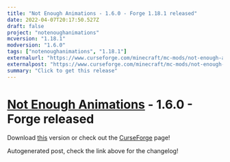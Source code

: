 ```yaml
---
title: "Not Enough Animations - 1.6.0 - Forge 1.18.1 released"
date: 2022-04-07T20:17:50.527Z
draft: false
project: "notenoughanimations"
mcversion: "1.18.1"
modversion: "1.6.0"
tags: ["notenoughanimations", "1.18.1"]
externalurl: "https://www.curseforge.com/minecraft/mc-mods/not-enough-animations/files/3739668"
externalpost: "https://www.curseforge.com/minecraft/mc-mods/not-enough-animations/files/3739668"
summary: "Click to get this release"
---
```

# [Not Enough Animations](/project/notenoughanimations) - 1.6.0 - Forge released
Download [this](https://www.curseforge.com/minecraft/mc-mods/not-enough-animations/files/3739668) version or check out the [CurseForge](https://www.curseforge.com/minecraft/mc-mods/not-enough-animations) page!

Autogenerated post, check the link above for the changelog!
